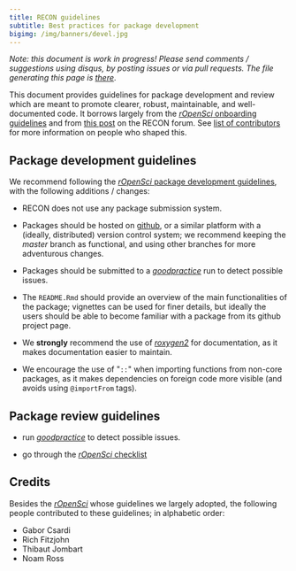 ```yaml
---
title: RECON guidelines
subtitle: Best practices for package development
bigimg: /img/banners/devel.jpg
---
```


*Note: this document is work in progress! Please send comments / suggestions using disqus, by posting issues or via pull requests. The file generating this page is [there](https://github.com/reconhub/reconhub.github.io/blob/master/guidelines.md)*.


This document provides guidelines for package development and review which are meant to promote clearer, robust, maintainable, and well-documented code. It borrows largely from the [*rOpenSci* onboarding guidelines](https://github.com/ropensci/onboarding/) and from [this post](http://discourse.repidemicsconsortium.org/t/scoring-system-for-r-packages/31/2) on the RECON forum. See [list of contributors](#credits) for more information on people who shaped this.



## Package development guidelines

We recommend following the [*rOpenSci* package development guidelines](https://github.com/ropensci/onboarding/blob/master/packaging_guide.md), with the following additions / changes:

- RECON does not use any package submission system.

- Packages should be hosted on [github](http://github.com), or a similar platform with a (ideally, distributed) version control system; we recommend keeping the *master* branch as functional, and using other branches for more adventurous changes.

- Packages should be submitted to a [*goodpractice*](https://github.com/MangoTheCat/goodpractice/) run to detect possible issues.

- The `README.Rmd` should provide an overview of the main functionalities of the package; vignettes can be used for finer details, but ideally the users should be able to become familiar with a package from its github project page.

- We **strongly** recommend the use of [*roxygen2*](https://cran.r-project.org/web/packages/roxygen2/index.html) for documentation, as it makes documentation easier to maintain.

- We encourage the use of "`::`" when importing functions from non-core packages, as it makes dependencies on foreign code more visible (and avoids using `@importFrom` tags).




## Package review guidelines

- run [*goodpractice*](https://github.com/MangoTheCat/goodpractice/) to detect possible issues.

- go through the [*rOpenSci* checklist](https://github.com/ropensci/onboarding/blob/master/reviewer_template.md)




## Credits

Besides the [*rOpenSci*](http://ropensci.org/) whose guidelines we largely adopted, the following people contributed to these guidelines; in alphabetic order:

- Gabor Csardi
- Rich Fitzjohn
- Thibaut Jombart
- Noam Ross